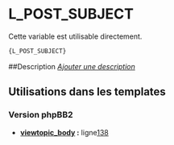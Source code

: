 # L_POST_SUBJECT


Cette variable est utilisable directement.

```html
{L_POST_SUBJECT}
```

##Description
[*Ajouter une description*](https://fa-tvars.appspot.com/var/L_POST_SUBJECT)

## Utilisations dans les templates

### Version phpBB2
* __[viewtopic_body](../tpl/var/subsilver/viewtopic_body.md#readme) :__ ligne[138](../tpl/src/subsilver/viewtopic_body.tpl#L138)